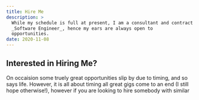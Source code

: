 ```yaml
---
title: Hire Me
description: >
  While my schedule is full at present, I am a consultant and contract
  _Software Engineer_, hence my ears are always open to
  opportunities. 
date: 2020-11-08
---
```


## Interested in Hiring Me?

On occaision some truely great opportunities slip by due to timing,
and so says life. However, it is all about timing all great gigs come
to an end (I still hope otherwise!), however if you are looking to
hire somebody with similar 


